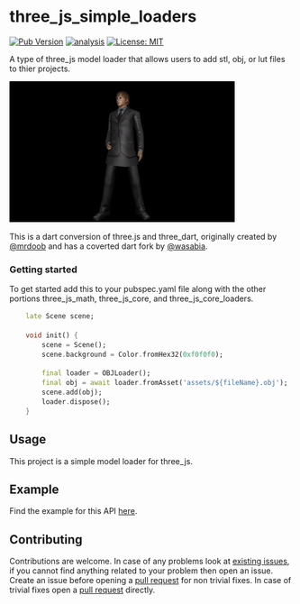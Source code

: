 # three_js_simple_loaders

[![Pub Version](https://img.shields.io/pub/v/three_js_simple_loaders)](https://pub.dev/packages/three_js_simple_loaders)
[![analysis](https://github.com/Knightro63/three_js/actions/workflows/flutter.yml/badge.svg)](https://github.com/Knightro63/three_js/actions/)
[![License: MIT](https://img.shields.io/badge/license-MIT-purple.svg)](https://opensource.org/licenses/MIT)

A type of three_js model loader that allows users to add stl, obj, or lut files to thier projects.

<picture>
  <img alt="Picture of a obj loaded model with mtl." src="https://github.com/Knightro63/three_js/blob/main/packages/three_js_simple_loaders/assets/example.jpg?raw=true">
</picture>

This is a dart conversion of three.js and three_dart, originally created by [@mrdoob](https://github.com/mrdoob) and has a coverted dart fork by [@wasabia](https://github.com/wasabia).

### Getting started

To get started add this to your pubspec.yaml file along with the other portions three_js_math, three_js_core, and three_js_core_loaders.

```dart
    late Scene scene;

    void init() {
        scene = Scene();
        scene.background = Color.fromHex32(0xf0f0f0);
            
        final loader = OBJLoader();
        final obj = await loader.fromAsset('assets/${fileName}.obj');
        scene.add(obj);
        loader.dispose();
    }
```

## Usage

This project is a simple model loader for three_js.

## Example

Find the example for this API [here](https://github.com/Knightro63/three_js/tree/main/packages/three_js_simple_loaders/example/lib/main.dart).

## Contributing

Contributions are welcome.
In case of any problems look at [existing issues](https://github.com/Knightro63/three_js/issues), if you cannot find anything related to your problem then open an issue.
Create an issue before opening a [pull request](https://github.com/Knightro63/three_js/pulls) for non trivial fixes.
In case of trivial fixes open a [pull request](https://github.com/Knightro63/three_js/pulls) directly.
